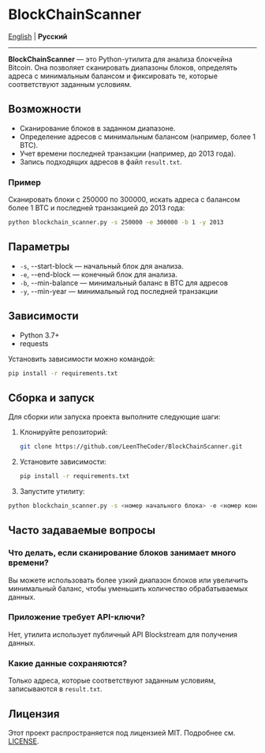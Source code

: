 # BlockChainScanner

[English](ReadMe.md) | **Русский**

---

**BlockChainScanner** — это Python-утилита для анализа блокчейна Bitcoin. Она позволяет сканировать диапазоны блоков, определять адреса с минимальным балансом и фиксировать те, которые соответствуют заданным условиям.

## Возможности

- Сканирование блоков в заданном диапазоне.
- Определение адресов с минимальным балансом (например, более 1 BTC).
- Учет времени последней транзакции (например, до 2013 года).
- Запись подходящих адресов в файл `result.txt`.

### Пример

Сканировать блоки с 250000 по 300000, искать адреса с балансом более 1 BTC и последней транзакцией до 2013 года:

```bash
python blockchain_scanner.py -s 250000 -e 300000 -b 1 -y 2013
```

## Параметры
- `-s`, --start-block — начальный блок для анализа.
- `-e`, --end-block — конечный блок для анализа.
- `-b`, --min-balance — минимальный баланс в BTC для адресов 
- `-y`, --min-year — минимальный год последней транзакции 

## Зависимости

- Python 3.7+
- requests

Установить зависимости можно командой:

```bash
pip install -r requirements.txt
```

## Сборка и запуск

Для сборки или запуска проекта выполните следующие шаги:

1. Клонируйте репозиторий:
   ```bash
   git clone https://github.com/LeenTheCoder/BlockChainScanner.git
   ```
2. Установите зависимости:
   ```bash
   pip install -r requirements.txt
   ```
3. Запустите утилиту:
 ```bash
 python blockchain_scanner.py -s <номер начального блока> -e <номер конечного блока> -b <минимальный баланс> -y <минимальный год>
   ```

## Часто задаваемые вопросы

### Что делать, если сканирование блоков занимает много времени?

Вы можете использовать более узкий диапазон блоков или увеличить минимальный баланс, чтобы уменьшить количество обрабатываемых данных.

### Приложение требует API-ключи?

Нет, утилита использует публичный API Blockstream для получения данных.

### Какие данные сохраняются?

Только адреса, которые соответствуют заданным условиям, записываются в `result.txt`. 

## Лицензия

Этот проект распространяется под лицензией MIT. Подробнее см. [LICENSE](LICENSE).
